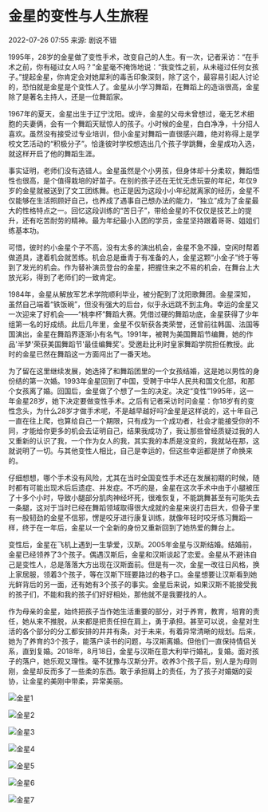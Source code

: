 # 金星的变性与人生旅程

2022-07-26 07:55 来源: 剧说不错

1995年，28岁的金星做了变性手术，改变自己的人生。有一次，记者采访：“在手术之前，你有碰过女人吗？”金星毫不掩饰地说：“我变性之前，从未碰过任何女孩子。”提起金星，你肯定会对她犀利的毒舌印象深刻，除了这个，最容易引起人讨论的，恐怕就是金星是个变性人了。金星从小学习舞蹈，在舞蹈上的造诣很高，金星除了是著名主持人，还是一位舞蹈家。

1967年的夏天，金星出生于辽宁沈阳。或许，金星的父母未曾想过，毫无艺术细胞的夫妻俩，会有一个舞蹈天赋惊人的孩子。小时候的金星，白白净净，十分招人喜欢。虽然没有接受过专业培训，但小金星对舞蹈一直很感兴趣，绝对称得上是学校文艺活动的“积极分子”。恰逢彼时学校想选出几个孩子学跳舞，金星成功入选，就这样开启了他的舞蹈生涯。

事实证明，老师们没有选错人。金星虽然是个小男孩，但身体却十分柔软，舞蹈悟性也很高，是个值得栽培的好苗子。在别的孩子还在无忧无虑玩耍的年纪，年仅9岁的金星就被送到了文工团练舞。也正是因为这段小小年纪就离家的经历，金星不仅能够在生活照顾好自己，也养成了遇事自己想办法的能力，“独立”成为了金星最大的性格特点之一。回忆这段训练的“苦日子”，带给金星的不仅仅是技艺上的提升，还有吃苦耐劳的精神。最为年纪最小入团的学员，金星坚持跟着哥哥、姐姐们练基本功。

可惜，彼时的小金星个子不高，没有太多的演出机会，金星不急不躁，空闲时帮着做道具，逮着机会就苦练。机会总是垂青于有准备的人，金星这颗“小金子”终于等到了发光的机会。作为替补演员登台的金星，把握住来之不易的机会，在舞台上大放光彩，得到了老师们的一致肯定。

1984年，金星从解放军艺术学院顺利毕业，被分配到了沈阳歌舞团。金星深知，虽然自己端着“铁饭碗”，但没有强大的后台，似乎永远跳不到主角。幸运的金星又一次迎来了好机会——“桃李杯”舞蹈大赛。凭借过硬的舞蹈功底，金星获得了少年组第一名的好成绩。此后几年里，金星不仅斩获各类荣誉，还曾前往韩国、法国等国演出，金星在舞蹈界逐渐小有名气。1991年，被聘为美国舞蹈节编舞，她的作品'半梦'荣获美国舞蹈节'最佳编舞奖'。受邀赴比利时皇家舞蹈学院担任教授。此时的金星已然在舞蹈这一方面闯出了一番天地。

为了留在这里继续发展，她选择了和舞蹈团里的一个女孩结婚，这是她以男性的身份结的第一次婚。1993年金星回到了中国，受聘于中华人民共和国文化部，和那个女孩离了婚。回国后，金星做了个想了一生的决定。决定“变性”1995年，这一年金星28岁，她下决定要做变性手术。之后有记者采访时问金星：你18岁有的变性念头，为什么28岁才做手术呢，不是越早越好吗?金星是这样说的，这十年自己一直在往上爬，也算给自己一个期限，只有成为一个成功者，社会才能接受你的不同，才能给你更多的机会去证明自己，结果我成功了，我让那些曾经质疑过我的人又重新的认识了我，一个作为女人的我，其实我的本质是没变的，我就站在那，这就说明了一切。与其他变性人相比，自己是幸运的，但这些幸运都是拼了命换来的。

仔细想想，哪个手术没有风险，尤其在当时全国变性手术还在发展初期的时候，随时都有可能出现术后后遗症、并发症。不巧的是，金星在这次手术中由于小腿被压了十多个小时，导致小腿部分肌肉神经坏死，很难恢复，不能跳舞甚至有可能失去一条腿，这对于当时已经在舞蹈领域取得很大成就的金星来说打击巨大，但骨子里有一股韧劲的金星不信邪，愣是咬牙进行康复训练，就像年轻时咬牙练习舞蹈一样，终于在一年后，金星以一个全新的身份又重新回到了她热爱的舞台上。

变性后，金星在飞机上遇到一生挚爱，汉斯。2005年金星与汉斯结婚。结婚前，金星已经领养了3个孩子。偶遇汉斯后，金星和汉斯谈起了恋爱。金星从不避讳自己是变性人，总是落落大方出现在汉斯面前。但是有一次，金星一改往日风格，换上家居服，领着3个孩子，等在汉斯下班要路过的巷子口。金星想要让汉斯看到她光鲜背后的另一面，还有她有3个孩子的事实。金星后来说，如果汉斯不能接受我的孩子们，不能和我的孩子们好好相处，那他就不是我要找的人。

作为母亲的金星，始终把孩子当作她生活重要的部分，对于养育，教育，培育的责任，她从来不推脱，从来都是把责任担在肩上，勇于承担。甚至可以说，金星对生活的各个部分的分工都安排的井井有条，对于未来，有着异常清晰的规划。后来，她为了养育的3个孩子，能落户读书的问题，与汉斯离婚。但他们一直保持情侣关系，直到复婚。2018年，8月18日，金星与汉斯在意大利举行婚礼，复婚。面对孩子的落户，她乐观又理性。毫不犹豫与汉斯分开。收养3个孩子后，别人是为母则刚，金星却反而多了一些柔的东西。敢于承担肩上的责任，为了孩子对婚姻的妥协，让金星的美刚中带柔，异常美丽。

![金星1](//p3-sign.toutiaoimg.com/tos-cn-i-qvj2lq49k0/2f83d4ece4394757a2bfdf0be68adf91~tplv-obj:395:268.image?_iz=97245&bid=15&from=post&gid=1737046750621707&lk3s=06827d14&x-expires=1747699200&x-signature=oacg5%2BIssO3S9UTqFMNppD%2For5U%3D)

![金星2](//p3-sign.toutiaoimg.com/tos-cn-i-qvj2lq49k0/1d8f63279e30469b9b5be8544efc5876~tplv-obj:552:369.image?_iz=97245&bid=15&from=post&gid=1737046750621707&lk3s=06827d14&x-expires=1747699200&x-signature=YgdbKyR%2BkeKx0s1%2BIiHHeIiC7p8%3D)

![金星3](//p3-sign.toutiaoimg.com/tos-cn-i-qvj2lq49k0/fa15d1ed4fc246f59f92d405427d3898~tplv-obj:465:319.image?_iz=97245&bid=15&from=post&gid=1737046750621707&lk3s=06827d14&x-expires=1747699200&x-signature=UK7I7VKxO8VYS1%2FyVudwEuNiygc%3D)

![金星4](//p26-sign.toutiaoimg.com/tos-cn-i-qvj2lq49k0/7ea4483b7a6343ceb244e4d730c95b9b~tplv-obj:400:453.image?_iz=97245&bid=15&from=post&gid=1737046750621707&lk3s=06827d14&x-expires=1747699200&x-signature=wJimvE4HpclAfReTEAel96evY4A%3D)

![金星5](//p3-sign.toutiaoimg.com/tos-cn-i-qvj2lq49k0/2cb4f8ae8a9544b7b53a3b9c8cde67bc~tplv-obj:292:212.image?_iz=97245&bid=15&from=post&gid=1737046750621707&lk3s=06827d14&x-expires=1747699200&x-signature=Qszb4xu4qbn652hEx9jn%2FiF5P9o%3D)

![金星6](//p3-sign.toutiaoimg.com/tos-cn-i-qvj2lq49k0/a0f97aa32baf41bc9524ab93b250eb74~tplv-obj:427:640.image?_iz=97245&bid=15&from=post&gid=1737046750621707&lk3s=06827d14&x-expires=1747699200&x-signature=Le0%2F%2Bu7hkNIDt2TH5%2Fdd3LoIhqs%3D)

![金星7](//p3-sign.toutiaoimg.com/tos-cn-i-qvj2lq49k0/eeca28376cac4291b3b58a176e0b19f5~tplv-obj:660:496.image?_iz=97245&bid=15&from=post&gid=1737046750621707&lk3s=06827d14&x-expires=1747699200&x-signature=3bReqzks1SeAcNzlSFH1FnHI%2FJ0%3D)